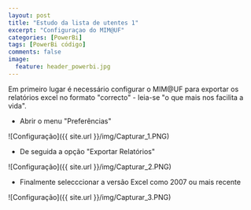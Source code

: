 ```yaml
---
layout: post
title: "Estudo da lista de utentes 1"
excerpt: "Configuraçao do MIM@UF"
categories: [PowerBi]
tags: [PowerBi código]
comments: false
image:
  feature: header_powerbi.jpg
---
```

Em primeiro lugar é necessário configurar o MIM@UF para exportar os relatórios excel no formato "correcto" - leia-se "o que mais nos facilita a vida".

* Abrir o menu "Preferências"

![Configuração]({{ site.url }}/img/Capturar_1.PNG)


* De seguida a opção "Exportar Relatórios"

![Configuração]({{ site.url }}/img/Capturar_2.PNG)


* Finalmente selecccionar a versão Excel como 2007 ou mais recente

![Configuração]({{ site.url }}/img/Capturar_3.PNG)

